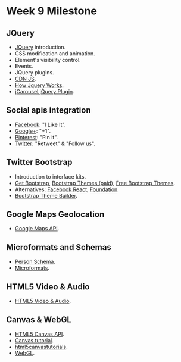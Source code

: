 Week 9 Milestone
==========

## JQuery

* [JQuery](http://api.jquery.com) introduction.
* CSS modification and animation.
* Element's visibility control.
* Events.
* JQuery plugins.
* [CDN JS](http://cdnjs.com).
* [How Jquery Works](http://learn.jquery.com/about-jquery/how-jquery-works/).
* [jCarousel jQuery Plugin](http://sorgalla.com/jcarousel/).

## Social apis integration

* [Facebook](https://developers.facebook.com/docs/plugins?locale=es_ES): "I Like It".
* [Google+](https://developers.google.com/+/web/+1button/): "+1".
* [Pinterest](https://developers.pinterest.com/pin_it/): "Pin it".
* [Twitter](https://dev.twitter.com/web/overview): "Retweet" & "Follow us".

## Twitter Bootstrap

* Introduction to interface kits.
* [Get Bootstrap](http://getbootstrap.com/), [Bootstrap Themes (paid)](https://wrapbootstrap.com/), [Free Bootstrap Themes](http://bootswatch.com/).
* Alternatives: [Facebook React](http://facebook.github.io/react/), [Foundation](http://foundation.zurb.com/).
* [Bootstrap Theme Builder](http://pikock.github.io/bootstrap-magic/app/index.html#!/editor).
 
## Google Maps Geolocation

* [Google Maps API](https://developers.google.com/maps/documentation/business/clientside).
 
## Microformats and Schemas

* [Person Schema](http://schema.org/Person).
* [Microformats](http://microformats.org/).

## HTML5 Video & Audio

* [HTML5 Video & Audio](https://developer.mozilla.org/en-US/docs/Web/Guide/HTML/Using_HTML5_audio_and_video).

## Canvas & WebGL

* [HTML5 Canvas API](https://developer.mozilla.org/en-US/docs/Web/API/Canvas_API).
* [Canvas tutorial](https://developer.mozilla.org/en-US/docs/Web/API/Canvas_API/Tutorial).
* [html5canvastutorials](http://www.html5canvastutorials.com/).
* [WebGL](https://developer.mozilla.org/en-US/docs/Web/WebGL).
